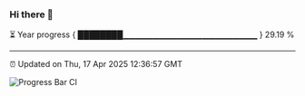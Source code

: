 ### Hi there 👋

⏳ Year progress { ████████▁▁▁▁▁▁▁▁▁▁▁▁▁▁▁▁▁▁▁▁▁▁ } 29.19 %

---

⏰ Updated on Thu, 17 Apr 2025 12:36:57 GMT

![Progress Bar CI](https://github.com/liununu/liununu/workflows/Progress%20Bar%20CI/badge.svg)
